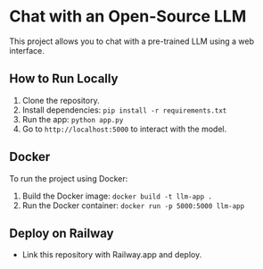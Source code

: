 # Chat with an Open-Source LLM

This project allows you to chat with a pre-trained LLM using a web interface.

## How to Run Locally

1. Clone the repository.
2. Install dependencies: `pip install -r requirements.txt`
3. Run the app: `python app.py`
4. Go to `http://localhost:5000` to interact with the model.

## Docker

To run the project using Docker:

1. Build the Docker image: `docker build -t llm-app .`
2. Run the Docker container: `docker run -p 5000:5000 llm-app`

## Deploy on Railway

- Link this repository with Railway.app and deploy.
